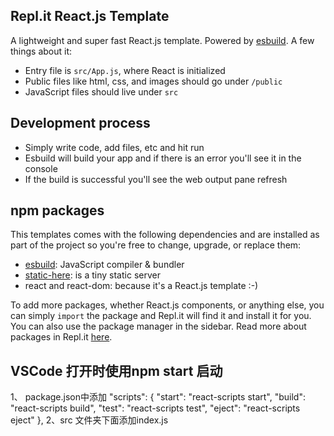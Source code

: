 ## Repl.it React.js Template

A lightweight and super fast React.js template. Powered by [esbuild](https://github.com/evanw/esbuild). A few things about it:

- Entry file is `src/App.js`, where React is initialized
- Public files like html, css, and images should go under `/public`
- JavaScript files should live under `src`

## Development process

- Simply write code, add files, etc and hit run
- Esbuild will build your app and if there is an error you'll see it in the console
- If the build is successful you'll see the web output pane refresh

## npm packages

This templates comes with the following dependencies and are installed as part of the project so you're free to change, upgrade, or replace them:

- [esbuild](https://github.com/evanw/esbuild): JavaScript compiler & bundler
- [static-here](https://github.com/amasad/static-here): is a tiny static server
- react and react-dom: because it's a React.js template :-)

To add more packages, whether React.js components, or anything else, you can simply `import` the package and Repl.it will find it and install it for you. You can also use the package manager in the sidebar. Read more about packages in Repl.it [here](https://docs.repl.it/repls/packages).


## VSCode 打开时使用npm start 启动
1、 package.json中添加 
"scripts": {
    "start": "react-scripts start",
    "build": "react-scripts build",
    "test": "react-scripts test",
    "eject": "react-scripts eject"
  },
  2、src 文件夹下面添加index.js